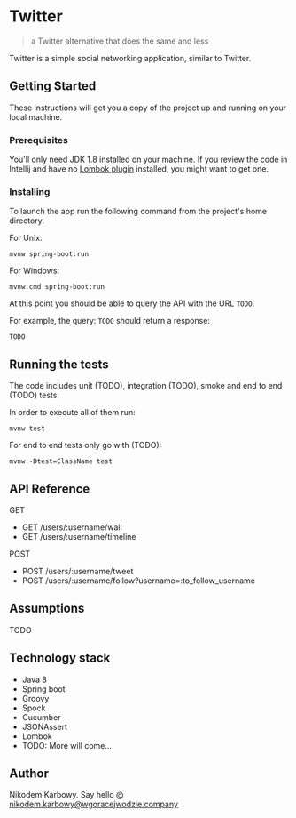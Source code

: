 # Twitter 
>a Twitter alternative that does the same and less

Twitter is a simple social networking application, similar to Twitter.

## Getting Started

These instructions will get you a copy of the project up and running on your local machine.

### Prerequisites

You'll only need JDK 1.8 installed on your machine. If you review the code in Intellij and have no [Lombok plugin](https://plugins.jetbrains.com/plugin/6317) installed, you might want to get one.

### Installing

To launch the app run the following command from the project's home directory.

For Unix:
```
mvnw spring-boot:run
```

For Windows:

```
mvnw.cmd spring-boot:run
```

At this point you should be able to query the API with the URL `TODO`.

For example, the query: `TODO` should return a response:
```
TODO
```

## Running the tests

The code includes unit (TODO), integration (TODO), smoke and end to end (TODO) tests.

In order to execute all of them run:

```
mvnw test
```

For end to end tests only go with (TODO):
```
mvnw -Dtest=ClassName test
```
## API Reference

GET
 * GET /users/:username/wall
 * GET /users/:username/timeline
 
POST
 * POST /users/:username/tweet
 * POST /users/:username/follow?username=:to_follow_username

## Assumptions

TODO     

## Technology stack

* Java 8
* Spring boot
* Groovy
* Spock
* Cucumber
* JSONAssert
* Lombok
* TODO: More will come...


## Author
Nikodem Karbowy. Say hello @
nikodem.karbowy@wgoracejwodzie.company
